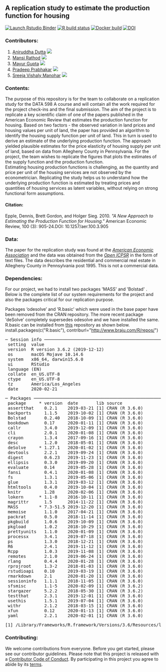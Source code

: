 
## A replication study to estimate the production function for housing

<!-- badges: start -->
[![Launch Rstudio Binder](http://mybinder.org/badge_logo.svg)](https://mybinder.org/v2/gh/ReplicationStudy/ReplicationStudyToEstimatePFforHousing/master?urlpath=rstudio)
[![R build status](https://github.com/ReplicationStudy/ReplicationStudyToEstimatePFforHousing/workflows/R-CMD-check/badge.svg)](https://github.com/ReplicationStudy/ReplicationStudyToEstimatePFforHousing/actions)
[![Docker build](https://github.com/ReplicationStudy/ReplicationStudyToEstimatePFforHousing/workflows/Docker-build/badge.svg)](https://github.com/ReplicationStudy/ReplicationStudyToEstimatePFforHousing/actions)
[![DOI](https://img.shields.io/badge/OSF-DOI%3A%2010.17605%2FOSF.IO%2FG9ZTN-brightgreen)](https://osf.io/g9ztn/)
<!-- badges: end -->


### Contributors: 

1. [Aniruddha Dutta](https://github.com/aniruddha29) [![](https://orcid.org/sites/default/files/images/orcid_16x16.png)](https://orcid.org/0000-0002-3905-946X)
2. [Mansi Rathod](https://github.com/rathodmansi) [![](https://orcid.org/sites/default/files/images/orcid_16x16.png)]( https://orcid.org/0000-0001-7089-4300 )
3. [Mayur Gupta](https://github.com/mayurgpt07) [![](https://orcid.org/sites/default/files/images/orcid_16x16.png)](https://orcid.org/0000-0001-9139-5519) 
4. [Pradeep Prabhakar](https://github.com/Pradeepprabhakar92) [![](https://orcid.org/sites/default/files/images/orcid_16x16.png)](https://orcid.org/0000-0001-6202-5607) 
5. [Sreeja Vishaly Manohar](https://github.com/Sreejavm) [![](https://orcid.org/sites/default/files/images/orcid_16x16.png)](https://orcid.org/0000-0002-7566-5336 )

### Contents:

The purpose of this repository is for the team to collaborate on a replication study for the DATA 598 A course and will contain all the work required for the project check-ins and the final submission. The aim of the project is to replicate a key scientific claim of one of the papers published in the American Economic Review that estimates the production function for housing. Based on two factors - the observed variation in land prices and housing values per unit of land, the paper has provided an algorithm to identify the housing supply function per unit of land. This in turn is used to derive an estimate of the underlying production function. The approach yielded plausible estimates for the price elasticity of housing supply per unit of land, based on data from Allegheny County in Pennsylvania. For the project, the team wishes to replicate the figures that plots the estimates of the supply function and the production function. \
Estimating housing production functions is challenging, as the quantity and price per unit of the housing services are not observed by the econometrician. Replicating the study helps us to understand how the underlying production function is estimated by treating prices and quantities of housing services as latent variables, without relying on strong functional form assumptions.
#### Citation:
Epple, Dennis, Brett Gordon, and Holger Sieg. 2010. *"A New Approach to Estimating the Production Function for Housing."* American Economic Review, 100 (3): 905-24.DOI: 10.1257/aer.100.3.905

### Data:
The paper for the replication study was found at the *[American Economic Association](https://www.aeaweb.org/articles?id=10.1257/aer.100.3.905)* and the data was obtained from the *[Open ICPSR](https://www.openicpsr.org/openicpsr/project/112360/version/V1/view)* in the form of text files. The data describes the residential and commercial real estate in Allegheny County in Pennsylvania post 1995. This is not a commercial data. <br/>

### Dependencies:
For our project, we had to install two packages 'MASS' and 'Bolstad' . Below is the complete list of our system requirements for the project and also the packages critical for our replication purpose.

Packages ‘odesolve’ and 'R.basic' which were used in the base paper have been removed from the CRAN repository. The more recent package 'deSolve' completely supersedes odesolve and we have installed the same. R.basic can be installed from [this](http://www.braju.com/R/repos/) repository as shown below. \
install.packages(c("R.basic"), contriburl="http://www.braju.com/R/repos/")

<pre>
─ Session info ───────────────────────────────────────────────────
 setting  value                       
 version  R version 3.6.2 (2019-12-12)
 os       macOS Mojave 10.14.6        
 system   x86_64, darwin15.6.0        
 ui       RStudio                     
 language (EN)                        
 collate  en_US.UTF-8                 
 ctype    en_US.UTF-8                 
 tz       America/Los_Angeles         
 date     2020-02-21                  
</pre>
<pre>
─ Packages ───────────────────────────────────────────────────────
 package     * version  date       lib source        
 assertthat    0.2.1    2019-03-21 [1] CRAN (R 3.6.0)
 backports     1.1.5    2019-10-02 [1] CRAN (R 3.6.0)
 Bolstad       0.2.40   2018-10-09 [1] CRAN (R 3.6.0)
 bookdown      0.17     2020-01-11 [1] CRAN (R 3.6.0)
 callr         3.4.0    2019-12-09 [1] CRAN (R 3.6.0)
 cli           2.0.1    2020-01-08 [1] CRAN (R 3.6.0)
 crayon        1.3.4    2017-09-16 [1] CRAN (R 3.6.0)
 desc          1.2.0    2018-05-01 [1] CRAN (R 3.6.0)
 deSolve     * 1.27.1   2020-01-02 [1] CRAN (R 3.6.0)
 devtools      2.2.1    2019-09-24 [1] CRAN (R 3.6.0)
 digest        0.6.23   2019-11-23 [1] CRAN (R 3.6.0)
 ellipsis      0.3.0    2019-09-20 [1] CRAN (R 3.6.0)
 evaluate      0.14     2019-05-28 [1] CRAN (R 3.6.0)
 fansi         0.4.1    2020-01-08 [1] CRAN (R 3.6.0)
 fs            1.3.1    2019-05-06 [1] CRAN (R 3.6.0)
 glue          1.3.1    2019-03-12 [1] CRAN (R 3.6.0)
 htmltools     0.4.0    2019-10-04 [1] CRAN (R 3.6.0)
 knitr         1.28     2020-02-06 [1] CRAN (R 3.6.0)
 lokern      * 1.1-8    2016-10-11 [1] CRAN (R 3.6.0)
 magrittr      1.5      2014-11-22 [1] CRAN (R 3.6.0)
 MASS        * 7.3-51.5 2019-12-20 [1] CRAN (R 3.6.0)
 memoise       1.1.0    2017-04-21 [1] CRAN (R 3.6.0)
 packrat       0.5.0    2018-11-14 [1] CRAN (R 3.6.0)
 pkgbuild      1.0.6    2019-10-09 [1] CRAN (R 3.6.0)
 pkgload       1.0.2    2018-10-29 [1] CRAN (R 3.6.0)
 prettyunits   1.1.0    2020-01-09 [1] CRAN (R 3.6.0)
 processx      3.4.1    2019-07-18 [1] CRAN (R 3.6.0)
 ps            1.3.0    2018-12-21 [1] CRAN (R 3.6.0)
 R6            2.4.1    2019-11-12 [1] CRAN (R 3.6.0)
 Rcpp          1.0.3    2019-11-08 [1] CRAN (R 3.6.0)
 remotes       2.1.0    2019-06-24 [1] CRAN (R 3.6.0)
 rlang         0.4.4    2020-01-28 [1] CRAN (R 3.6.0)
 rprojroot     1.3-2    2018-01-03 [1] CRAN (R 3.6.0)
 rstudioapi    0.10     2019-03-19 [1] CRAN (R 3.6.0)
 rmarkdown     2.1      2020-01-20 [1] CRAN (R 3.6.0)
 sessioninfo   1.1.1    2018-11-05 [1] CRAN (R 3.6.0)
 sfsmisc       1.1-5    2020-02-09 [1] CRAN (R 3.6.2)
 stargazer     5.2.2    2018-05-30 [1] CRAN (R 3.6.2)
 testthat      2.3.1    2019-12-01 [1] CRAN (R 3.6.0)
 usethis       1.5.1    2019-07-04 [1] CRAN (R 3.6.0)
 withr         2.1.2    2018-03-15 [1] CRAN (R 3.6.0)
 xfun          0.12     2020-01-13 [1] CRAN (R 3.6.0)
 yaml          2.2.1    2020-02-01 [1] CRAN (R 3.6.0)
</pre>
<pre>
[1] /Library/Frameworks/R.framework/Versions/3.6/Resources/library
</pre>

### Contributing:
We welcome contributions from everyone. Before you get started, please see our contributor guidelines. Please note that this project is released with a [Contributor Code of Conduct](https://github.com/ReplicationStudy/ReplicationStudyToEstimatePFforHousing/blob/master/CODE_OF_CONDUCT.md). By participating in this project you agree to abide by its [terms](https://github.com/ReplicationStudy/ReplicationStudyToEstimatePFforHousing/blob/master/CONTRIBUTING.md).

